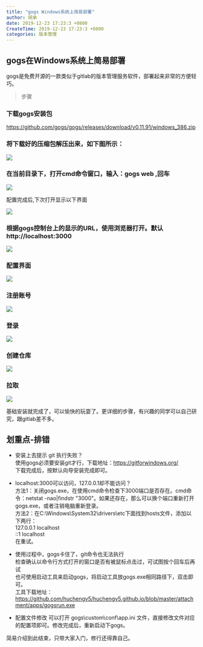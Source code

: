 ```yaml
---
title: "gogs Windows系统上简易部署"
author: 胡承
date: 2019-12-23 17:23:3 +0800
CreateTime: 2019-12-23 17:23:3 +0800
categories: 版本管理
---
```


## gogs在Windows系统上简易部署

gogs是免费开源的一款类似于gitlab的版本管理服务软件，部署起来非常的方便轻巧。

> 步骤

 ### 下载gogs安装包  
  <https://github.com/gogs/gogs/releases/download/v0.11.91/windows_386.zip>

### 将下载好的压缩包解压出来，如下图所示：

![](https://i.loli.net/2019/12/25/NCnQj4gJwYzq9Tv.jpg)

### 在当前目录下，打开cmd命令窗口，输入：gogs web ,回车

![](https://i.loli.net/2019/12/26/MNRBjZD45hnuTEJ.jpg)

配置完成后,下次打开显示以下界面  

![](https://i.loli.net/2019/12/25/mEZfDHRaNbW3cQO.jpg)


### 根据gogs控制台上的显示的URL，使用浏览器打开。默认http://localhost:3000

![](https://i.loli.net/2019/12/25/bRoKJn5YxAZTXWG.jpg)

### 配置界面

![](https://i.loli.net/2019/12/26/Qg1P9BEk6xXCw5e.jpg)

### 注册账号

![](https://i.loli.net/2019/12/25/ADFfoEc9jJ83UHi.jpg)

### 登录

![](https://i.loli.net/2019/12/25/HlMYI7JArBa6kKX.jpg)

### 创建仓库

![](https://i.loli.net/2019/12/25/zq5rT6Q2w4ds9LD.jpg)

### 拉取

![](https://i.loli.net/2019/12/25/o4nYM2Ib3Qj9uUt.jpg)

基础安装就完成了，可以愉快的玩耍了。更详细的步骤，有兴趣的同学可以自己研究，跟gitlab差不多。

## 划重点-排错

- 安装上去提示 git 执行失败？  
使用gogs必须要安装git才行，下载地址：<https://gitforwindows.org/>  
下载完成后，按默认向导安装完成即可。

- localhost:3000可以访问，127.0.0.1却不能访问？  
方法1：关闭gogs.exe，在使用cmd命令检查下3000端口是否存在。cmd命令：netstat -nao|findstr "3000"。如果还存在，那么可以换个端口重新打开gogs.exe，或者注销电脑重新登录。  
方法2：在C:\Windows\System32\drivers\etc下面找到hosts文件，添加以下两行：  
127.0.0.1       localhost  
::1             localhost  
在重试。

- 使用过程中，gogs卡住了，git命令也无法执行  
检查确认以命令行方式打开的窗口是否有被鼠标点击过，可试图按个回车后再试  
也可使用启动工具来启动gogs，将启动工具放gogs.exe相同路径下，双击即可。  
工具下载地址：<https://github.com/huchengv5/huchengv5.github.io/blob/master/attachment/apps/gogsrun.exe>  

- 配置文件修改
可以打开 gogs\custom\conf\app.ini 文件，直接修改文件对应的配置项即可。修改完成后，重新启动下gogs。

简易介绍到此结束，只带大家入门，修行还得靠自己。